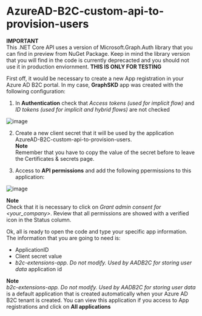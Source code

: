 # AzureAD-B2C-custom-api-to-provision-users

**IMPORTANT**  
This .NET Core API uses a version of Microsoft.Graph.Auth library that you can find in preview from NuGet Package. Keep in mind the library version that you will find in the code is currently deprecacted and you should not use it in production enviornment. **THIS IS ONLY FOR TESTING**

First off, it would be necessary to create a new App registration in your Azure AD B2C portal. In my case, **GraphSKD** app was created with the following configuration:  
  
1. In **Authentication** check that _Access tokens (used for implicit flow)_ and _ID tokens (used for implicit and hybrid flows)_ are not checked  
  
![image](https://user-images.githubusercontent.com/2305432/155539808-66bf4828-fee1-40fc-b0ab-a89e53846383.png)
  
2. Create a new client secret that it will be used by the application AzureAD-B2C-custom-api-to-provision-users.    
**Note**  
Remember that you have to copy the value of the secret before to leave the Certificates & secrets page.  
  
3. Access to **API permissions** and add the following ppermissions to this application:  
  
![image](https://user-images.githubusercontent.com/2305432/155540608-10125402-54ab-4e94-8b68-8fb8416edb96.png)
  
**Note**  
Check that it is necessary to click on _Grant admin consent for <your_company>_. Review that all permissions are showed with a verified icon in the Status column.  

Ok, all is ready to open the code and type your specific app information. The information that you are going to need is:  
  
- ApplicationID  
- Client secret value  
- _b2c-extensions-app. Do not modify. Used by AADB2C for storing user data_ application id  

**Note**  
_b2c-extensions-app. Do not modify. Used by AADB2C for storing user data_ is a default application that is created automatically when your Azure AD B2C tenant is created. You can view this application if you access to App registrations and click on **All applications**
  

